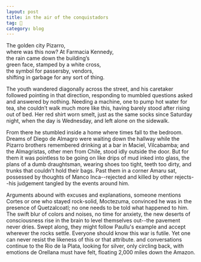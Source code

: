 ```yaml
---
layout: post
title: in the air of the conquistadors
tag: 🍞
category: blog
---
```


The golden city Pizarro,  
where was this now? At Farmacia Kennedy,  
the rain came down the building’s  
green face, stamped by a white cross,   
the symbol for passersby, vendors,  
shifting in garbage for any sort of thing.


The youth wandered diagonally
across the street, and his caretaker
followed pointing in that direction,
responding to mumbled questions
asked and answered by nothing.  Needing
a machine, one to pump hot water for tea,
she couldn’t walk much more like this,
having barely stood after rising out of bed.
Her red shirt worn smelt, just as the
same socks since Saturday night,
when the day is Wednesday,
and left alone on the sidewalk.


From there he stumbled inside 
a home where times fall to the
bedroom.  Dreams of Diego de Almagro
were waiting down the hallway while
the Pizarro brothers remembered 
drinking at a bar in Maciel, Vilcabamba;
and the Almagristas, other men
from Chile, stood idly outside the door.
But for them it was pointless
to be going on like drips of mud
inked into glass, the plans of a dumb
draughtsman, wearing shoes too tight,
teeth too dirty, and trunks 
that couldn’t hold their bags.
Past them in a corner Amaru 
sat, possessed by thoughts of Manco 
Inca--rejected and killed 
by other rejects--his judgement
tangled by the events around him.


Arguments abound with excuses
and explanations, someone mentions
Cortes or one who stayed rock-solid, 
Moctezuma, convinced he
was in the presence of Quetzalcoatl;
no one needs to be told what
happened to him.  The swift blur of
colors and noises, no time for anxiety,
the new deserts of consciousness
rise in the brain to level themselves 
out--the pavement never dries.
Swept along, they might follow
Paullu's example and accept wherever
the rocks settle.  Everyone should know
this war is futile.  Yet one can
never resist the likeness of this or that
attribute. and conversations continue 
to the Rio de la Plata, looking 
for silver, only circling back, with 
emotions de Orellana must have felt,
floating 2,000 miles down the Amazon.



